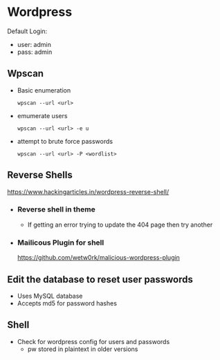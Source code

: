 # Wordpress

Default Login:
   - user: admin
   - pass: admin

## Wpscan

- Basic enumeration

	  wpscan --url <url>
	  
- emumerate users

	  wpscan --url <url> -e u
- attempt to brute force passwords

	  wpscan --url <url> -P <wordlist>

## Reverse Shells
https://www.hackingarticles.in/wordpress-reverse-shell/

- ### Reverse shell in theme
  - If getting an error trying to update the 404 page then try another	

- ### Mailicous Plugin for shell
  https://github.com/wetw0rk/malicious-wordpress-plugin
	
## Edit the database to reset user passwords

- Uses MySQL database
- Accepts md5 for password hashes

## Shell
- Check for wordpress config for users and passwords	
  - pw stored in plaintext in older versions